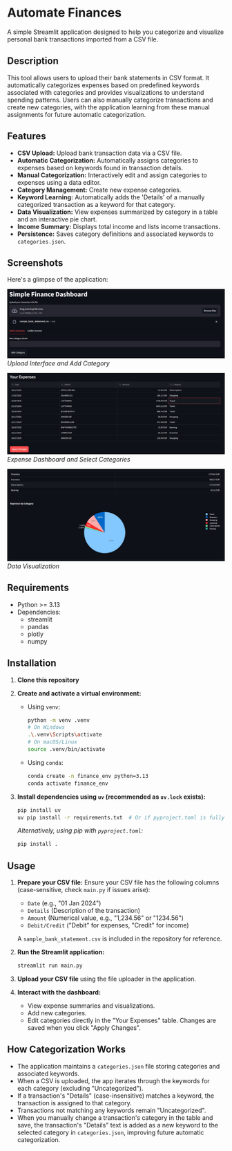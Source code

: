# Automate Finances

A simple Streamlit application designed to help you categorize and visualize personal bank transactions imported from a CSV file.

## Description

This tool allows users to upload their bank statements in CSV format. It automatically categorizes expenses based on predefined keywords associated with categories and provides visualizations to understand spending patterns. Users can also manually categorize transactions and create new categories, with the application learning from these manual assignments for future automatic categorization.

## Features

*   **CSV Upload:** Upload bank transaction data via a CSV file.
*   **Automatic Categorization:** Automatically assigns categories to expenses based on keywords found in transaction details.
*   **Manual Categorization:** Interactively edit and assign categories to expenses using a data editor.
*   **Category Management:** Create new expense categories.
*   **Keyword Learning:** Automatically adds the 'Details' of a manually categorized transaction as a keyword for that category.
*   **Data Visualization:** View expenses summarized by category in a table and an interactive pie chart.
*   **Income Summary:** Displays total income and lists income transactions.
*   **Persistence:** Saves category definitions and associated keywords to `categories.json`.

## Screenshots

Here's a glimpse of the application:

![Screenshot 1](screenshots/image1.jpg)
*Upload Interface and Add Category*

![Screenshot 2](screenshots/image2.jpg)
*Expense Dashboard and Select Categories*

![Screenshot 3](screenshots/image3.jpg)
*Data Visualization*

## Requirements

*   Python >= 3.13
*   Dependencies:
    *   streamlit
    *   pandas
    *   plotly
    *   numpy

## Installation

1.  **Clone this repository**
    

2.  **Create and activate a virtual environment:**
    *   Using `venv`:
        ```bash
        python -m venv .venv
        # On Windows
        .\.venv\Scripts\activate
        # On macOS/Linux
        source .venv/bin/activate
        ```
    *   Using `conda`:
        ```bash
        conda create -n finance_env python=3.13
        conda activate finance_env
        ```

3.  **Install dependencies using `uv` (recommended as `uv.lock` exists):**
    ```bash
    pip install uv
    uv pip install -r requirements.txt  # Or if pyproject.toml is fully configured: uv pip install .
    ```
    *Alternatively, using pip with `pyproject.toml`:*
    ```bash
    pip install .
    ```


## Usage

1.  **Prepare your CSV file:** Ensure your CSV file has the following columns (case-sensitive, check `main.py` if issues arise):
    *   `Date` (e.g., "01 Jan 2024")
    *   `Details` (Description of the transaction)
    *   `Amount` (Numerical value, e.g., "1,234.56" or "1234.56")
    *   `Debit/Credit` ("Debit" for expenses, "Credit" for income)

    A `sample_bank_statement.csv` is included in the repository for reference.

2.  **Run the Streamlit application:**
    ```bash
    streamlit run main.py
    ```

3.  **Upload your CSV file** using the file uploader in the application.

4.  **Interact with the dashboard:**
    *   View expense summaries and visualizations.
    *   Add new categories.
    *   Edit categories directly in the "Your Expenses" table. Changes are saved when you click "Apply Changes".

## How Categorization Works

*   The application maintains a `categories.json` file storing categories and associated keywords.
*   When a CSV is uploaded, the app iterates through the keywords for each category (excluding "Uncategorized").
*   If a transaction's "Details" (case-insensitive) matches a keyword, the transaction is assigned to that category.
*   Transactions not matching any keywords remain "Uncategorized".
*   When you manually change a transaction's category in the table and save, the transaction's "Details" text is added as a new keyword to the selected category in `categories.json`, improving future automatic categorization.
